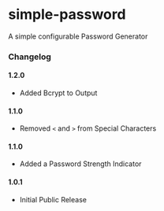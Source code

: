 # simple-password
A simple configurable Password Generator

### Changelog
#### 1.2.0
- Added Bcrypt to Output

#### 1.1.0
- Removed  `<` and `>` from Special Characters

#### 1.1.0
- Added a Password Strength Indicator

#### 1.0.1
- Initial Public Release

